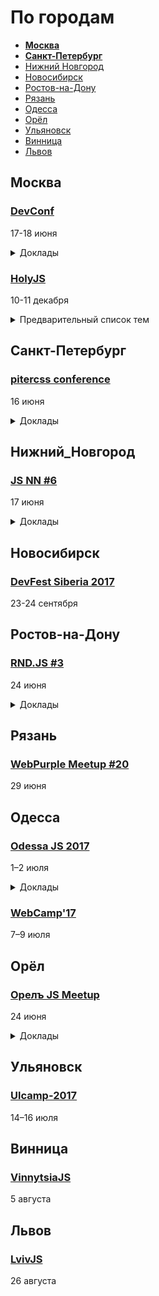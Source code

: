 # По городам

- **[Москва](#Москва)**
- **[Санкт-Петербург](#Санкт-Петербург)**
- [Нижний Новгород](#Нижний_Новгород)
- [Новосибирск](#Новосибирск)
- [Ростов-на-Дону](#Ростов-на-Дону)
- [Рязань](#Рязань)
- [Одесса](#Одесса)
- [Орёл](#Орёл)
- [Ульяновск](#Ульяновск)
- [Винница](#Винница)
- [Львов](#Львов)

## Москва

### [DevConf](https://devconf.ru/ru)

17-18 июня

<details>
  <summary>Доклады</summary>

  - «Гибкая расширяемая архитектура компонентов или как правильно приготовить React и БЭМ», Виталий Грин
  - «Возвращаем фронтенд на сервер с Korolev», Алексей Фомкин
  - «Angular 4: конфигурируем до неузнаваемости», Алексей Охрименко
  - «React Native - Learn once, write anywhere», Дмитрий Пацура
  - «Выбор JS-фреймоврка для крупного проекта», Сергей Аверин
  - «ReactVR: как пообщаться голосом в виртуальном пространстве», Григорий Петров
  - «Цена пропущенного фрейма», Дмитрий Шуранов
  - «Lua-in-Moscow: Быстрое прототипирование функциональных макетов UI на Lua и Mermaid.js», Александр Гладыш
  - «Lua-in-Moscow: Вжух - и написал кроссплатформенную игру», Sergey Lerg
  - «Lua-in-Moscow: Архитектура бэкенда нагруженной игры на C++ и Lua», Андрей Трифанов
  - «Lua-in-Moscow: Как и зачем LuaJIT нарушает DRY?», Антон Солдатов
</details>

### [HolyJS](https://holyjs-moscow.ru/)

10-11 декабря

<details>
  <summary>Предварительный список тем</summary>
  
  - Архитектура современных JS-приложений
  - Node.js: best practices, performance, memory management
  - JS и спецификация ECMAScript
  - Практика применения ES6 и ES7
  - Оптимизация JS-приложений
  - Функциональное программирование на JS
  - Kлиент-серверная синхронизация
  - Тестирование приложений
  - Работа с графикой (WebGL, D3.js и т.п.)
  - Web API (Bluetooth, Network API, IndexedDB, Web Notifications и т.п.)
  - WebAssembly
  - JS engines
  - JS на устройствах
  - Progressive Web Apps
  - Desktop apps (Electron и т.п.)
  - Babel
  - Web developer workflow
</details>

## Санкт-Петербург

### [pitercss conference](https://pitercss.com/)

16 июня

<details>
  <summary>Доклады</summary>
  
  - «Designing Data-Driven Products. Controlled Chaos and Evolution», Anton Shein (Yandex)
  - «Paint the Web with CSS. On Creating Art with Code», Eva Lettner (ChillBill)
  - «Creating Magic With Houdini», Patrick Kettner (Microsoft)
  - «Is CSS-in-JS Really That Bad Idea?», Andrey Okonetchnikov
  - «Chinese Typography on the Web», Hui Jing Chen (Wismut Labs)
  - «Breaking the Norm with Creative CSS», Agnieszka Naplocha (Adobe)
  - «Accessible UX», Manuel Matuzovic
  - «Designing Declarative APIs», Ilya Birman (Bureau Gorbunov)
</details>

## Нижний_Новгород

### [JS NN #6](https://www.it52.info/events/2017-06-17-js-nn-6-603059bf-c448-472e-b689-381684f8b4dd)

17 июня

<details>
  <summary>Доклады</summary>

  - «Фронтенд для миллионов», Анастасия Горячева (avito.ru)
  - «Unit тесты в NodeJS», Кирилл Новиков
  - «Секретный доклад не про Vue.js», Макаров Андрей
  - «Генераторы в javascript», Михаил Ангелов
  - «React + Redux: Data flow management», Андрей Синицын
</details>

## Новосибирск

### [DevFest Siberia 2017](http://it-events.com/events/9055)

23-24 сентября

## Ростов-на-Дону

### [RND.JS #3](https://it61.info/events/2017-06-24-rnd-js-3-170)

24 июня

<details>
  <summary>Доклады</summary>

  - «Управляемые каскады в React-компонентах», Кирилл Агалаков (DevExperts)
  - «TDD with React/Redux»,  Глеб Паньшин (Точка Кипения)
  - «Styled-components в react. Стили, css modules, css-in-js и styled-components», Тигран Тумасов (These Guys)
  - «Определение устройства и его производительности в мобильном вебе», Денис Ильин (Songsterr)
  - «А у вас в фреймворке веб апи убежало», Виктор Суздалев (CodeHipsters) 

</details>

## Рязань 

### [WebPurple Meetup #20](https://webpurple.timepad.ru/event/510796/)

29 июня

## Одесса

### [Odessa JS 2017](https://odessajs.org/)

1–2 июля

<details>
  <summary>Доклады</summary>

  - «Progressive Web Apps или как сделать веб-приложение ближе к нативному», Тимофей Лавренюк
  - «Троянская война: SinonJS», Александра Калинина
  - «Component-Driven Development», Кожухаренко Николай
  - «Понимание Vim», Бойко Виктор
  - «Dart... жив?», Гусев Евгений
  - «Use cases of Node.js Streams», Andrii Shumada
  - «Как правильно думать», Oleksiy Pletnov
  - «Reactive State Management with Focal», Григорий Шехет
</details>

### [WebCamp'17](http://webcamp.in.ua)

7–9 июля

## Орёл

### [Орелъ JS Meetup](http://oreljs.ru/)

24 июня

<details>
  <summary>Доклады</summary>

  - «Как стать фронтендером в Орле», Александр Мотин (Braind)
  - «Angular 4 не так уж и плох, а если задуматься то и просто хорош», Алексей Охрименко (IPONWEB)
  - «Настройка среды разработки с использованием TypeScript, ES6-модулей и VisualStudio на основе SystemJS», Павел Богатырёв (Docsvision)
  - «DraftJS: Компонентный подход в визуальных редакторах», Александр Федотов
  - «Фронтенд для миллионов», Анастасия Горячева (Avito)

</details>

## Ульяновск

### [Ulcamp-2017](https://2017.ulcamp.ru/)

14–16 июля

## Винница

### [VinnytsiaJS](http://vinnytsiajs.org/)

5 августа

## Львов

### [LvivJS](http://www.lvivjs.org.ua/)

26 августа
